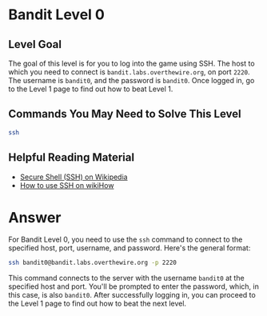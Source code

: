 # Bandit Level 0

## Level Goal

The goal of this level is for you to log into the game using SSH. The host to which you need to connect is `bandit.labs.overthewire.org`, on port `2220`. The username is `bandit0`, and the password is `bandit0`. Once logged in, go to the Level 1 page to find out how to beat Level 1.

## Commands You May Need to Solve This Level

```bash
ssh
```

## Helpful Reading Material

- [Secure Shell (SSH) on Wikipedia](<https://en.wikipedia.org/wiki/Secure_Shell_(SSH)>)
- [How to use SSH on wikiHow](https://www.wikihow.com/Use-SSH)

# Answer

For Bandit Level 0, you need to use the `ssh` command to connect to the specified host, port, username, and password. Here's the general format:

```bash
ssh bandit0@bandit.labs.overthewire.org -p 2220
```

This command connects to the server with the username `bandit0` at the specified host and port. You'll be prompted to enter the password, which, in this case, is also `bandit0`. After successfully logging in, you can proceed to the Level 1 page to find out how to beat the next level.
